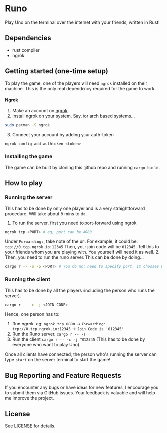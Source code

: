 # Runo 
Play Uno on the terminal over the internet with your friends, written in Rust!

## Dependencies
* rust compiler
* ngrok


## Getting started (one-time setup)

To play the game, one of the players will need `ngrok` installed on their machine. This is the only real dependency required for the game to work.

#### Ngrok
1. Make an account on [ngrok](https://ngrok.com/).
2. Install ngrok on your system.
Say, for arch based systems...
```bash
sudo pacman -S ngrok
```
3. Connect your account by adding your auth-token
```bash
ngrok config add-authtoken <token>
```

### Installing the game
The game can be built by cloning this github repo and running `cargo build`.

## How to play
### Running the server
This has to be done by only one player and is a very straightforward procedure. Will take about 5 mins to do.
1. To run the server, first you need to port-forward using ngrok
```bash
ngrok tcp <PORT> # eg, port can be 8080
```
Under `Forwarding:`, take note of the url. For example, it could be: `tcp://0.tcp.ngrok.io:12345`
Then, your join code will be `012345`. Tell this to your friends whom you are playing with. You yourself will need it as well.
2. Then, you need to run the runo server. This can be done by doing...
```bash
cargo r -- -s -p <PORT> # You do not need to specify port, it chooses 8080 by default. Just make sure the port matches with the one in ngrok.
```
### Running the client
This has to be done by all the players (including the person who runs the server).
```bash
cargo r -- -c -j <JOIN CODE>
```

Hence, one person has to:
1. Run ngrok. eg: `ngrok tcp 8080` -> `Forwarding: tcp://0.tcp.ngrok.io:12345` -> `Join Code is '012345'`
2. Run the Runo server. `cargo r -- -s`
3. Run the client `cargo r -- -c -j "012345` (This has to be done by everyone who want to play Uno).


Once all clients have connected, the person who's running the server can type `start` on the server terminal to start the game!

## Bug Reporting and Feature Requests
If you encounter any bugs or have ideas for new features, I encourage you to submit them via GitHub issues. Your feedback is valuable and will help me improve the project.

## License
See [LICENSE](https://github.com/StaticESC/Runo/blob/main/LICENSE) for details.

